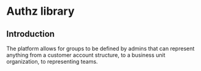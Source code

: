 # Authz library

## Introduction

The platform allows for groups to be defined by admins that can represent anything from a customer account structure, to a business unit organization, to representing teams.

